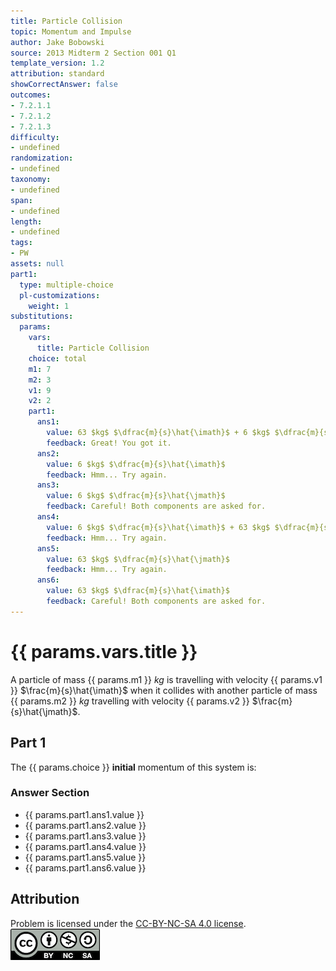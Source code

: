 ```yaml
---
title: Particle Collision
topic: Momentum and Impulse
author: Jake Bobowski
source: 2013 Midterm 2 Section 001 Q1
template_version: 1.2
attribution: standard
showCorrectAnswer: false
outcomes:
- 7.2.1.1
- 7.2.1.2
- 7.2.1.3
difficulty:
- undefined
randomization:
- undefined
taxonomy:
- undefined
span:
- undefined
length:
- undefined
tags:
- PW
assets: null
part1:
  type: multiple-choice
  pl-customizations:
    weight: 1
substitutions:
  params:
    vars:
      title: Particle Collision
    choice: total
    m1: 7
    m2: 3
    v1: 9
    v2: 2
    part1:
      ans1:
        value: 63 $kg$ $\dfrac{m}{s}\hat{\imath}$ + 6 $kg$ $\dfrac{m}{s}\hat{\jmath}$
        feedback: Great! You got it.
      ans2:
        value: 6 $kg$ $\dfrac{m}{s}\hat{\imath}$
        feedback: Hmm... Try again.
      ans3:
        value: 6 $kg$ $\dfrac{m}{s}\hat{\jmath}$
        feedback: Careful! Both components are asked for.
      ans4:
        value: 6 $kg$ $\dfrac{m}{s}\hat{\imath}$ + 63 $kg$ $\dfrac{m}{s}\hat{\jmath}$
        feedback: Hmm... Try again.
      ans5:
        value: 63 $kg$ $\dfrac{m}{s}\hat{\jmath}$
        feedback: Hmm... Try again.
      ans6:
        value: 63 $kg$ $\dfrac{m}{s}\hat{\imath}$
        feedback: Careful! Both components are asked for.
---
```

# {{ params.vars.title }}
A particle of mass {{ params.m1 }} $kg$ is travelling with velocity {{ params.v1 }} $\frac{m}{s}\hat{\imath}$ when it collides with another particle of mass {{ params.m2 }} $kg$ travelling with velocity {{ params.v2 }} $\frac{m}{s}\hat{\jmath}$.

## Part 1

The {{ params.choice }} **initial** momentum of this system is:

### Answer Section

- {{ params.part1.ans1.value }}
- {{ params.part1.ans2.value }}
- {{ params.part1.ans3.value }}
- {{ params.part1.ans4.value }}
- {{ params.part1.ans5.value }}
- {{ params.part1.ans6.value }}

## Attribution

Problem is licensed under the [CC-BY-NC-SA 4.0 license](https://creativecommons.org/licenses/by-nc-sa/4.0/).<br> ![The Creative Commons 4.0 license requiring attribution-BY, non-commercial-NC, and share-alike-SA license.](https://raw.githubusercontent.com/firasm/bits/master/by-nc-sa.png)